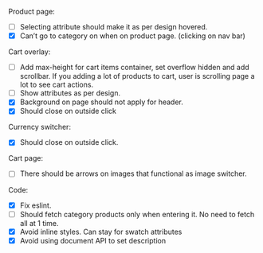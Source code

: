 Product page:

- [ ] Selecting attribute should make it as per design hovered.
- [x] Can’t go to category on when on product page. (clicking on nav bar)

Cart overlay:

- [ ] Add max-height for cart items container, set overflow hidden and add scrollbar. If you adding a lot of products to cart, user is scrolling page a lot to see cart actions.
- [ ] Show attributes as per design.
- [x] Background on page should not apply for header.
- [x] Should close on outside click

Currency switcher:

- [x] Should close on outside click.

Cart page:

- [ ] There should be arrows on images that functional as image switcher.

Code:

- [x] Fix eslint.
- [ ] Should fetch category products only when entering it. No need to fetch all at 1 time.
- [x] Avoid inline styles. Can stay for swatch attributes
- [x] Avoid using document API to set description
